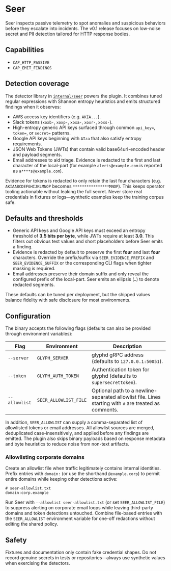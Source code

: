 # Seer

Seer inspects passive telemetry to spot anomalies and suspicious behaviors before they escalate into incidents. The v0.1 release focuses on low-noise secret and PII detection tailored for HTTP response bodies.

## Capabilities
- `CAP_HTTP_PASSIVE`
- `CAP_EMIT_FINDINGS`

## Detection coverage
The detector library in [`internal/seer`](../../internal/seer) powers the plugin. It combines tuned regular expressions with Shannon entropy heuristics and emits structured findings when it observes:

- AWS access key identifiers (e.g. `AKIA...`).
- Slack tokens (`xoxb-`, `xoxp-`, `xoxa-`, `xoxr-`, `xoxs-`).
- High-entropy generic API keys surfaced through common `api_key=`, `token=`, or `secret=` patterns.
- Google API keys beginning with `AIza` that also satisfy entropy requirements.
- JSON Web Tokens (JWTs) that contain valid base64url-encoded header and payload segments.
- Email addresses to aid triage. Evidence is redacted to the first and last character of the local-part (for example `alerts@example.com` is reported as `a****s@example.com`).

Evidence for tokens is redacted to only retain the last four characters (e.g. `AKIAABCDEFGHIJKLMNOP` becomes `****************MNOP`). This keeps operator tooling actionable without leaking the full secret. Never store real credentials in fixtures or logs—synthetic examples keep the training corpus safe.

## Defaults and thresholds

- Generic API keys and Google API keys must exceed an entropy threshold of **3.5 bits per byte**, while JWTs require at least **3.0**. This filters out obvious test values and short placeholders before Seer emits a finding.
- Evidence is redacted by default to preserve the first **four** and last **four** characters. Override the prefix/suffix via `SEER_EVIDENCE_PREFIX` and `SEER_EVIDENCE_SUFFIX` or the corresponding CLI flags when tighter masking is required.
- Email addresses preserve their domain suffix and only reveal the configured prefix of the local-part. Seer emits an ellipsis (`…`) to denote redacted segments.

These defaults can be tuned per deployment, but the shipped values balance fidelity with safe disclosure for most environments.

## Configuration
The binary accepts the following flags (defaults can also be provided through environment variables):

| Flag | Environment | Description |
| ---- | ----------- | ----------- |
| `--server` | `GLYPH_SERVER` | glyphd gRPC address (defaults to `127.0.0.1:50051`). |
| `--token` | `GLYPH_AUTH_TOKEN` | Authentication token for glyphd (defaults to `supersecrettoken`). |
| `--allowlist` | `SEER_ALLOWLIST_FILE` | Optional path to a newline-separated allowlist file. Lines starting with `#` are treated as comments. |

In addition, `SEER_ALLOWLIST` can supply a comma-separated list of allowlisted tokens or email addresses. All allowlist sources are merged, deduplicated case-insensitively, and applied before any findings are emitted. The plugin also skips binary payloads based on response metadata and byte heuristics to reduce noise from non-text artifacts.

### Allowlisting corporate domains

Create an allowlist file when traffic legitimately contains internal identities. Prefix entries with `domain:` (or use the shorthand `@example.corp`) to permit entire domains while keeping other detections active:

```
# seer-allowlist.txt
domain:corp.example
```

Run Seer with `--allowlist seer-allowlist.txt` (or set `SEER_ALLOWLIST_FILE`) to suppress alerting on corporate email loops while leaving third-party domains and token detections untouched. Combine file-based entries with the `SEER_ALLOWLIST` environment variable for one-off redactions without editing the shared policy.

## Safety
Fixtures and documentation only contain fake credential shapes. Do not record genuine secrets in tests or repositories—always use synthetic values when exercising the detectors.
